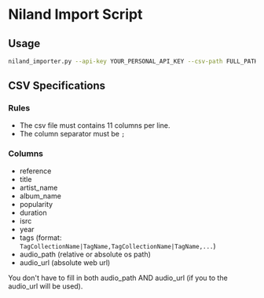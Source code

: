 # Niland Import Script

Usage
----
```bash
niland_importer.py --api-key YOUR_PERSONAL_API_KEY --csv-path FULL_PATH_TO_THE_CSV_FILE
```

CSV Specifications
----
### Rules ###
* The csv file must contains 11 columns per line.
* The column separator must be `;`

### Columns ###
* reference
* title
* artist_name
* album_name
* popularity
* duration
* isrc
* year
* tags (format: `TagCollectionName|TagName,TagCollectionName|TagName,...`)
* audio_path (relative or absolute os path)
* audio_url (absolute web url)

You don't have to fill in both audio\_path AND audio\_url (if you to the audio\_url will be used).
